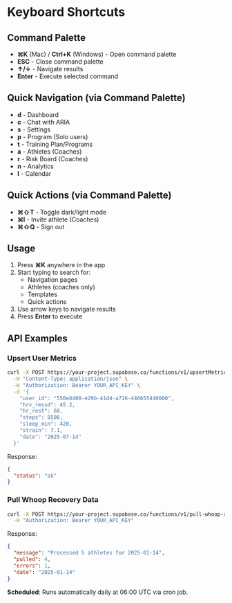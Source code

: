 
# Keyboard Shortcuts

## Command Palette
- **⌘K** (Mac) / **Ctrl+K** (Windows) - Open command palette
- **ESC** - Close command palette
- **↑/↓** - Navigate results
- **Enter** - Execute selected command

## Quick Navigation (via Command Palette)
- **d** - Dashboard
- **c** - Chat with ARIA
- **s** - Settings
- **p** - Program (Solo users)
- **t** - Training Plan/Programs
- **a** - Athletes (Coaches)
- **r** - Risk Board (Coaches)
- **n** - Analytics
- **l** - Calendar

## Quick Actions (via Command Palette)
- **⌘⇧T** - Toggle dark/light mode
- **⌘I** - Invite athlete (Coaches)
- **⌘⇧Q** - Sign out

## Usage
1. Press **⌘K** anywhere in the app
2. Start typing to search for:
   - Navigation pages
   - Athletes (coaches only)
   - Templates
   - Quick actions
3. Use arrow keys to navigate results
4. Press **Enter** to execute

## API Examples

### Upsert User Metrics
```bash
curl -X POST https://your-project.supabase.co/functions/v1/upsertMetrics \
  -H "Content-Type: application/json" \
  -H "Authorization: Bearer YOUR_API_KEY" \
  -d '{
    "user_id": "550e8400-e29b-41d4-a716-446655440000",
    "hrv_rmssd": 45.2,
    "hr_rest": 60,
    "steps": 8500,
    "sleep_min": 420,
    "strain": 7.1,
    "date": "2025-07-14"
  }'
```

Response:
```json
{
  "status": "ok"
}
```

### Pull Whoop Recovery Data
```bash
curl -X POST https://your-project.supabase.co/functions/v1/pull-whoop-recovery \
  -H "Authorization: Bearer YOUR_API_KEY"
```

Response:
```json
{
  "message": "Processed 5 athletes for 2025-01-14",
  "pulled": 4,
  "errors": 1,
  "date": "2025-01-14"
}
```

**Scheduled**: Runs automatically daily at 06:00 UTC via cron job.

